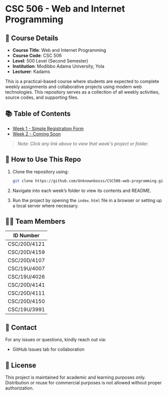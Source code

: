 # CSC 506 - Web and Internet Programming

## 📘 Course Details

* **Course Title**: Web and Internet Programming
* **Course Code**: CSC 506
* **Level**: 500 Level (Second Semester)
* **Institution**: Modibbo Adama University, Yola
* **Lecturer**: Kadams

This is a practical-based course where students are expected to complete weekly assignments and collaborative projects using modern web technologies. This repository serves as a collection of all weekly activities, source codes, and supporting files.



## 📚 Table of Contents

* [Week 1 - Simple Registration Form](./Week1)
* [Week 2 - Coming Soon](./Week2)

> *Note: Click any link above to view that week's project or folder.*



## 🚀 How to Use This Repo

1. Clone the repository using:

   ```bash
   git clone https://github.com/Unknownbosss/CSC506-web-programming.git
   ```
2. Navigate into each week’s folder to view its contents and README.
3. Run the project by opening the `index.html` file in a browser or setting up a local server where necessary.


## 👨‍💻 Team Members

| ID Number    |
|--------------|
| CSC/20D/4121 |
| CSC/20D/4159 |
| CSC/20D/4107 |
| CSC/19U/4007 |
| CSC/19U/4026 |
| CSC/20D/4141 |
| CSC/20D/4111 |
| CSC/20D/4150 |
| CSC/19U/3991 |



## 📩 Contact

For any issues or questions, kindly reach out via:

* GitHub Issues tab for collaboration



## 📎 License

This project is maintained for academic and learning purposes only. Distribution or reuse for commercial purposes is not allowed without proper authorization.

